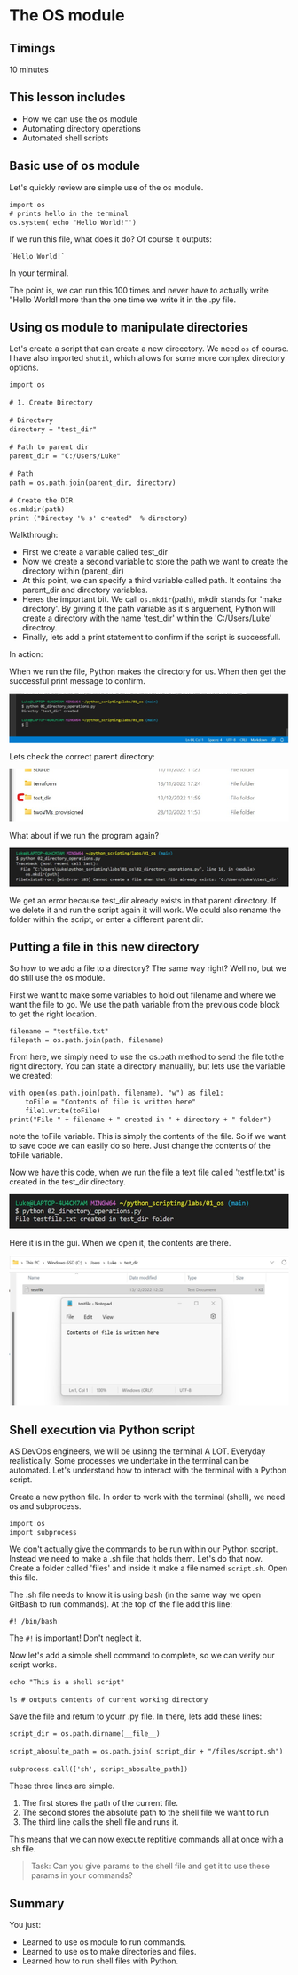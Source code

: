 # The OS module

## Timings

10 minutes

## This lesson includes

* How we can use the os module
* Automating directory operations
* Automated shell scripts

## Basic use of os module

Let's quickly review are simple use of the os module.

```
import os
# prints hello in the terminal
os.system('echo "Hello World!"')
```

If we run this file, what does it do? Of course it outputs:

```
`Hello World!`
```

In your terminal.

The point is, we can run this 100 times and never have to actually write "Hello World! more than the one time we write it in the .py file.

## Using os module to manipulate directories

Let's create a script that can create a new direcctory. We need `os` of course. I have also imported `shutil`, which allows for some more complex directory options.

```
import os

# 1. Create Directory

# Directory
directory = "test_dir"

# Path to parent dir
parent_dir = "C:/Users/Luke"

# Path
path = os.path.join(parent_dir, directory)

# Create the DIR
os.mkdir(path)
print ("Directoy '% s' created"  % directory)
```
Walkthrough:

- First we create a variable called test_dir
- Now we create a second variable to store the path we want to create the directory within (parent_dir)
- At this point, we can specify a third variable called path. It contains the parent_dir and directory variables.
- Heres the important bit. We call `os.mkdir`(path), mkdir stands for 'make directory'. By giving it the path variable as it's arguement, Python will create a directory with the name 'test_dir' within the 'C:/Users/Luke' directroy.
- Finally, lets add a print statement to confirm if the script is successfull.

In action:

When we run the file, Python makes the directory for us. When then get the successful print message to confirm.

![Alt text](./images/dir_creation.jpg "test_dir is created")

Lets check the correct parent directory:

![Alt text](./images/gui_evidence.jpg "test_dir in the gui")

What about if we run the program again?

![Alt text](./images/dir_already_exists.jpg "Error as test_dir already exists")

We get an error because test_dir already exists in that parent directory. If we delete it and run the script again it will work. We could also rename the folder within the script, or enter a different parent dir.

## Putting a file in this new directory

So how to we add a file to a directory? The same way right? Well no, but we do still use the os module.

First we want to make some variables to hold out filename and where we want the file to go.
We use the path variable from the previous code block to get the right location.

```
filename = "testfile.txt"
filepath = os.path.join(path, filename)
```

From here, we simply need to use the os.path method to send the file tothe right directory. You can state a directory manuallly, but lets use the variable we created:

```
with open(os.path.join(path, filename), "w") as file1:
    toFile = "Contents of file is written here"
    file1.write(toFile)
print("File " + filename + " created in " + directory + " folder")
```

note the toFile variable. This is simply the contents of the file. So if we want to save code we can easily do so here. Just change the contents of the toFile variable.

Now we have this code, when we run the file a text file called 'testfile.txt' is created in the test_dir directory.

![Alt text](./images/file_creation.jpg "File creation sucessful")

Here it is in the gui. When we open it, the contents are there.

![Alt text](./images/testfile.jpg "testfile.txt in the gui")

## Shell execution via Python script

AS DevOps engineers, we will be usinng the terminal A LOT. Everyday realistically. Some processes we undertake in the terminal can be automated. Let's understand how to interact with the terminal with a Python script.

Create a new python file. In order to work with the terminal (shell), we need os and subprocess.

```
import os
import subprocess
```

We don't actually give the commands to be run within our Python sccript. Instead we need to make a .sh file that holds them. Let's do that now. Create a folder called 'files' and inside it make a file named `script.sh`. Open this file.

The .sh file needs to know it is using bash (in the same way we open GitBash to run commands). At the top of the file add this line:

```
#! /bin/bash
```

The `#!` is important! Don't neglect it.

Now let's add a simple shell command to complete, so we can verify our script works.

```
echo "This is a shell script"

ls # outputs contents of current working directory
```

Save the file and return to yourr .py file. In there, lets add these lines:

```
script_dir = os.path.dirname(__file__)

script_abosulte_path = os.path.join( script_dir + "/files/script.sh")

subprocess.call(['sh', script_abosulte_path])
```

These three lines are simple. 

1. The first stores the path of the current file.
2. The second stores the absolute path to the shell file we want to run
3. The third line calls the shell file and runs it.

This means that we can now execute reptitive commands all at once with a .sh file.

>Task: Can you give params to the shell file and get it to use these params in your commands?

## Summary

You just:

* Learned to use os module to run commands.
* Learned to use os to make directories and files.
* Learned how to run shell files with Python.
